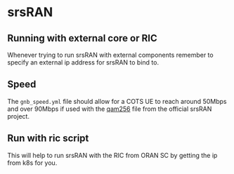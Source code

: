 # srsRAN
## Running with external core or RIC
Whenever trying to run srsRAN with external components remember to specify an external ip address for srsRAN to bind to.
## Speed
The `gnb_speed.yml` file should allow for a COTS UE to reach around 50Mbps and over 90Mbps if used with the [qam256](https://github.com/srsran/srsRAN_Project/blob/main/configs/qam256.yml) file from the official srsRAN project. 
## Run with ric script
This will help to run srsRAN with the RIC from ORAN SC by getting the ip from k8s for you.
